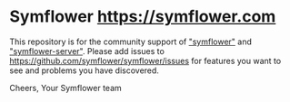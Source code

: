 # Symflower https://symflower.com

This repository is for the community support of ["symflower"](https://get.symflower.com) and ["symflower-server"](https://symflower.com/en/features/overview/). Please add issues to https://github.com/symflower/symflower/issues for features you want to see and problems you have discovered.

Cheers,
Your Symflower team
